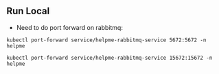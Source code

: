 ## Run Local

- Need to do port forward on rabbitmq:
```shell
kubectl port-forward service/helpme-rabbitmq-service 5672:5672 -n helpme

kubectl port-forward service/helpme-rabbitmq-service 15672:15672 -n helpme
```